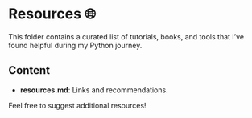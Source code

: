 # Resources 🌐

This folder contains a curated list of tutorials, books, and tools that I’ve found helpful during my Python journey.

## Content
- **resources.md**: Links and recommendations.

Feel free to suggest additional resources!